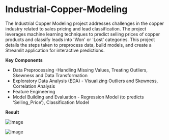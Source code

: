 # Industrial-Copper-Modeling

The Industrial Copper Modeling project addresses challenges in the copper industry related to sales pricing and lead classification. The project leverages machine learning techniques to predict selling prices of copper products and classify leads into 'Won' or 'Lost' categories. This project details the steps taken to preprocess data, build models, and create a Streamlit application for interactive predictions.

**Key Components**
* Data Preprocessing -Handling Missing Values, Treating Outliers, Skewness and Data Transformation
* Exploratory Data Analysis (EDA) - Visualizing Outliers and Skewness, Correlation Analysis
* Feature Engineering
* Model Building and Evaluation - Regression Model (to predicts ‘Selling_Price’), Classification Model


**Result**

![image](https://github.com/Akshayadp/Industrial-Copper-Modeling/assets/162536617/48a4ed9d-60ac-47f1-9c32-ef87a1e74b31)


![image](https://github.com/Akshayadp/Industrial-Copper-Modeling/assets/162536617/758d0425-a701-498a-b71a-dc9387f73532)

